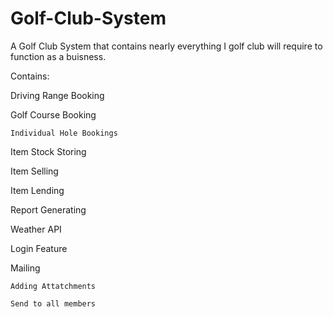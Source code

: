 # Golf-Club-System

A Golf Club System that contains nearly everything I golf club will require to function as a buisness.

Contains:

  Driving Range Booking
  
  Golf Course Booking
  
    Individual Hole Bookings
    
  Item Stock Storing
  
  Item Selling
  
  Item Lending
  
  Report Generating
  
  Weather API
  
  Login Feature
  
  Mailing
  
    Adding Attatchments 
    
    Send to all members
  

